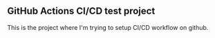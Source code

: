 ## GitHub Actions CI/CD test project

This is the project where I'm trying to setup CI/CD workflow on github.
